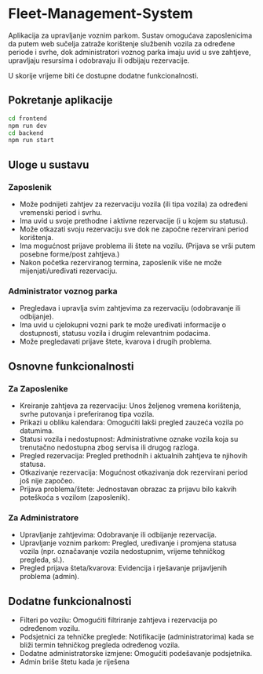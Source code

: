 # Fleet-Management-System

Aplikacija za upravljanje voznim parkom. Sustav omogućava zaposlenicima da putem web sučelja zatraže korištenje službenih vozila za određene periode i svrhe, dok administratori voznog parka imaju uvid u sve zahtjeve, upravljaju resursima i odobravaju ili odbijaju rezervacije.

U skorije vrijeme biti će dostupne dodatne funkcionalnosti.

## Pokretanje aplikacije

```sh
cd frontend
npm run dev
cd backend
npm run start
```

## Uloge u sustavu

### Zaposlenik

- Može podnijeti zahtjev za rezervaciju vozila (ili tipa vozila) za određeni vremenski period i svrhu.
- Ima uvid u svoje prethodne i aktivne rezervacije (i u kojem su statusu).
- Može otkazati svoju rezervaciju sve dok ne započne rezervirani period korištenja.
- Ima mogućnost prijave problema ili štete na vozilu. (Prijava se vrši putem posebne forme/post zahtjeva.)
- Nakon početka rezerviranog termina, zaposlenik više ne može mijenjati/uređivati rezervaciju.

### Administrator voznog parka

- Pregledava i upravlja svim zahtjevima za rezervaciju (odobravanje ili odbijanje).
- Ima uvid u cjelokupni vozni park te može uređivati informacije o dostupnosti, statusu vozila i drugim relevantnim podacima.
- Može pregledavati prijave štete, kvarova i drugih problema.

## Osnovne funkcionalnosti

### Za Zaposlenike

- Kreiranje zahtjeva za rezervaciju: Unos željenog vremena korištenja, svrhe putovanja i preferiranog tipa vozila.
- Prikazi u obliku kalendara: Omogućiti lakši pregled zauzeća vozila po datumima.
- Statusi vozila i nedostupnost: Administrativne oznake vozila koja su trenutačno nedostupna zbog servisa ili drugog razloga.
- Pregled rezervacija: Pregled prethodnih i aktualnih zahtjeva te njihovih statusa.
- Otkazivanje rezervacija: Mogućnost otkazivanja dok rezervirani period još nije započeo.
- Prijava problema/štete: Jednostavan obrazac za prijavu bilo kakvih poteškoća s vozilom (zaposlenik).

### Za Administratore

- Upravljanje zahtjevima: Odobravanje ili odbijanje rezervacija.
- Upravljanje voznim parkom: Pregled, uređivanje i promjena statusa vozila (npr. označavanje vozila nedostupnim, vrijeme tehničkog pregleda, sl.).
- Pregled prijava šteta/kvarova: Evidencija i rješavanje prijavljenih problema (admin).

## Dodatne funkcionalnosti

- Filteri po vozilu: Omogućiti filtriranje zahtjeva i rezervacija po određenom vozilu.
- Podsjetnici za tehničke preglede: Notifikacije (administratorima) kada se bliži termin tehničkog pregleda određenog vozila.
- Dodatne administratorske izmjene: Omogućiti podešavanje podsjetnika.
- Admin briše štetu kada je riješena